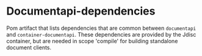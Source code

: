 <!-- Copyright Yahoo. Licensed under the terms of the Apache 2.0 license. See LICENSE in the project root. -->
<!-- Copyright Vespa.ai. Licensed under the terms of the Apache 2.0 license. See LICENSE in the project root. -->
# Documentapi-dependencies

Pom artifact that lists dependencies that are common between `documentapi` and
`container-documentapi`. These dependencies are provided by the Jdisc container,
but are needed in scope 'compile' for building standalone document clients.
